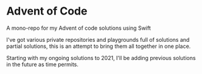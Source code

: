 # Advent of Code

A mono-repo for my Advent of code solutions using Swift

I've got various private repositories and playgrounds full of solutions and partial solutions, this is an attempt to bring them all together in one place.

Starting with my ongoing solutions to 2021, I'll be adding previous solutions in the future as time permits.

